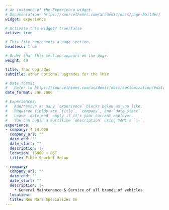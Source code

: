 ```yaml
---
# An instance of the Experience widget.
# Documentation: https://sourcethemes.com/academic/docs/page-builder/
widget: experience

# Activate this widget? true/false
active: true

# This file represents a page section.
headless: true

# Order that this section appears on the page.
weight: 40

title: Thar Upgrades
subtitle: Other optional upgrades for the Thar

# Date format
#   Refer to https://sourcethemes.com/academic/docs/customization/#date-format
date_format: Jan 2006

# Experiences.
#   Add/remove as many `experience` blocks below as you like.
#   Required fields are `title`, `company`, and `date_start`.
#   Leave `date_end` empty if it's your current employer.
#   You can begin a multiline `description` using YAML's `|-`.
experience:
- company: ₹ 14,000
  company_url: ""
  date_end: ""
  date_start: ""
  description: |-
  location: 16000 + GST
  title: Fibre Snorkel Setup

- company: 
  company_url: ""
  date_end: ""
  date_start: ""
  description: |-
    * General Maintenance & Service of all brands of vehicles
  location: 
  title: New Mars Specializes In
---
```

